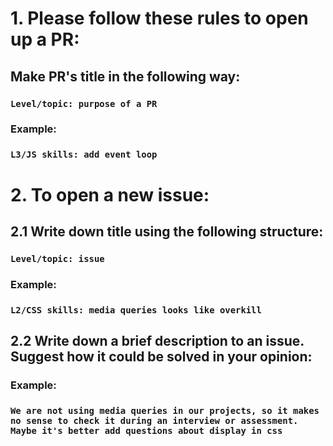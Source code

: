 # 1. Please follow these rules to open up a PR:
## Make PR's title in the following way:
### `Level/topic: purpose of a PR`
### Example:
### `L3/JS skills: add event loop`

# 2. To open a new issue:
## 2.1 Write down title using the following structure:
### `Level/topic: issue`
### Example:
### `L2/CSS skills: media queries looks like overkill`
## 2.2 Write down a brief description to an issue. Suggest how it could be solved in your opinion:
### Example:
### `We are not using media queries in our projects, so it makes no sense to check it during an interview or assessment. Maybe it's better add questions about display in css`
